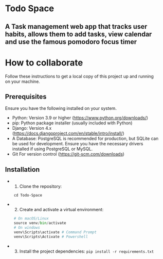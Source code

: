 # Todo Space

## A Task management web app that tracks user habits, allows them to add tasks, view calendar and use the famous pomodoro focus timer







# How to collaborate
Follow these instructions to get a local copy of this project up and running on your machine.

## Prerequisites
Ensure you have the following installed on your system.

- Python: Version 3.9 or higher (https://www.python.org/downloads/)
- pip: Python package installer (usually included with Python)
- Django: Version 4.x (https://docs.djangoproject.com/en/stable/intro/install/)
- A Database: PostgreSQL is recommended for production, but SQLite can be used for development. Ensure you have the necessary drivers installed if using PostgreSQL or MySQL.
- Git For version control (https://git-scm.com/downloads)


## Installation

- 1. Clone the repository:
``` git clone https://github.com/tomi3-11/Todo-Space
	cd Todo-Space
```

- 2. Create and activate a virtual environment:
``` python -m venv venv
	# On macOS/Linux
	source venv/bin/activate
	# On windows
	venv\Scripts\activate # Command Prompt
	venv\Scripts\Activate # Powershell
```

- 3. Install the project dependencies:
``` pip install -r requirements.txt ```  